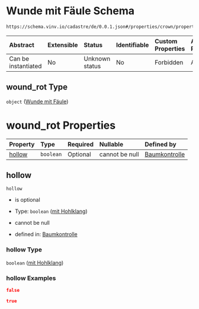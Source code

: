 # Wunde mit Fäule Schema

```txt
https://schema.vinv.io/cadastre/de/0.0.1.json#/properties/crown/properties/wound_rot
```



| Abstract            | Extensible | Status         | Identifiable | Custom Properties | Additional Properties | Access Restrictions | Defined In                                                                                                                 |
| :------------------ | :--------- | :------------- | :----------- | :---------------- | :-------------------- | :------------------ | :------------------------------------------------------------------------------------------------------------------------- |
| Can be instantiated | No         | Unknown status | No           | Forbidden         | Allowed               | none                | [dereferenced.doc.json\*](../../../../../../vinv-schemas/vinv-tree/out/0.0.1/dereferenced.doc.json "open original schema") |

## wound\_rot Type

`object` ([Wunde mit Fäule](dereferenced-properties-stamm-properties-wunde-mit-fäule.md))

# wound\_rot Properties

| Property          | Type      | Required | Nullable       | Defined by                                                                                                                                                                                                     |
| :---------------- | :-------- | :------- | :------------- | :------------------------------------------------------------------------------------------------------------------------------------------------------------------------------------------------------------- |
| [hollow](#hollow) | `boolean` | Optional | cannot be null | [Baumkontrolle](dereferenced-properties-stamm-properties-wunde-mit-fäule-properties-mit-hohlklang.md "https://schema.vinv.io/cadastre/de/0.0.1.json#/properties/crown/properties/wound_rot/properties/hollow") |

## hollow



`hollow`

*   is optional

*   Type: `boolean` ([mit Hohlklang](dereferenced-properties-stamm-properties-wunde-mit-fäule-properties-mit-hohlklang.md))

*   cannot be null

*   defined in: [Baumkontrolle](dereferenced-properties-stamm-properties-wunde-mit-fäule-properties-mit-hohlklang.md "https://schema.vinv.io/cadastre/de/0.0.1.json#/properties/crown/properties/wound_rot/properties/hollow")

### hollow Type

`boolean` ([mit Hohlklang](dereferenced-properties-stamm-properties-wunde-mit-fäule-properties-mit-hohlklang.md))

### hollow Examples

```json
false
```

```json
true
```
